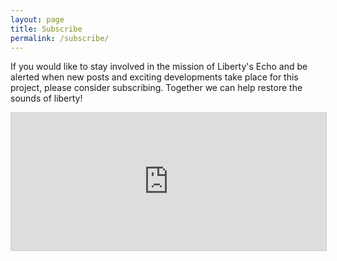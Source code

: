 ```yaml
---
layout: page
title: Subscribe
permalink: /subscribe/
---
```

If you would like to stay involved in the mission of Liberty's Echo and be alerted when new posts and exciting developments take place for this project, please consider subscribing.  Together we can help restore the sounds of liberty!

<iframe
  scrolling="no"
  style="
         width: 100% !important;
         height: 220px;
         border: 1px #ccc solid !important;
        "
  src="https://buttondown.com/custos?as_embed=true"
></iframe>